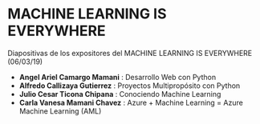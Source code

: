 # MACHINE LEARNING IS EVERYWHERE
Diapositivas de los expositores del MACHINE LEARNING IS EVERYWHERE (06/03/19)
- **Angel Ariel Camargo Mamani** : Desarrollo Web con Python
- **Alfredo Callizaya Gutierrez** : Proyectos Multipropósito con Python
- **Julio Cesar Ticona Chipana** : Conociendo Machine Learning
- **Carla Vanesa Mamani Chavez** : Azure + Machine Learning = Azure Machine Learning (AML)
